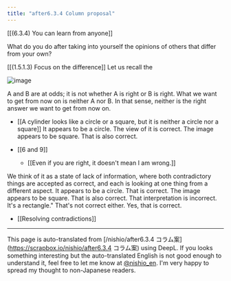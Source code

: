 ```yaml
---
title: "after6.3.4 Column proposal"
---
```


[[(6.3.4) You can learn from anyone]]

What do you do after taking into yourself the opinions of others that differ from your own?

[[(1.5.1.3) Focus on the difference]]
Let us recall the

![image](https://gyazo.com/2ec5fa7505d8bdabb3be398704fdf5ec/thumb/1000)

A and B are at odds; it is not whether A is right or B is right. What we want to get from now on is neither A nor B. In that sense, neither is the right answer we want to get from now on.

- [[A cylinder looks like a circle or a square, but it is neither a circle nor a square]]
It appears to be a circle.
The view of it is correct.
The image appears to be square.
That is also correct.

- [[6 and 9]]
    - [[Even if you are right, it doesn't mean I am wrong.]]

We think of it as a state of lack of information, where both contradictory things are accepted as correct, and each is looking at one thing from a different aspect.
It appears to be a circle.
That is correct.
The image appears to be square.
That is also correct.
That interpretation is incorrect.
It's a rectangle." That's not correct either.
Yes, that is correct.

- [[Resolving contradictions]]

---
This page is auto-translated from [/nishio/after6.3.4 コラム案](https://scrapbox.io/nishio/after6.3.4 コラム案) using DeepL. If you looks something interesting but the auto-translated English is not good enough to understand it, feel free to let me know at [@nishio_en](https://twitter.com/nishio_en). I'm very happy to spread my thought to non-Japanese readers.